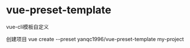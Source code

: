 # vue-preset-template
vue-cli模板自定义

创建项目
vue create --preset yanqc1996/vue-preset-template my-project